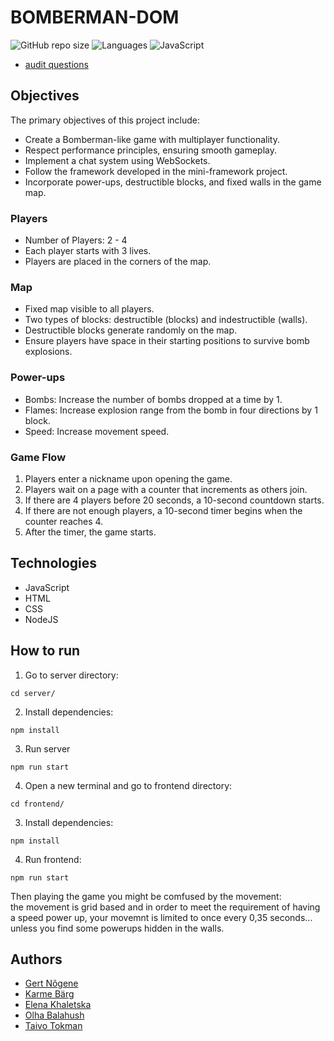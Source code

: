 # BOMBERMAN-DOM

![GitHub repo size](https://img.shields.io/github/repo-size/OlhaBalahush/bomberman)
![Languages](https://img.shields.io/github/languages/count/OlhaBalahush/bomberman)
![JavaScript](https://img.shields.io/github/languages/top/OlhaBalahush/bomberman)


* [audit questions](https://github.com/01-edu/public/tree/master/subjects/bomberman-dom/audit)

## Objectives

The primary objectives of this project include:

- Create a Bomberman-like game with multiplayer functionality.
- Respect performance principles, ensuring smooth gameplay.
- Implement a chat system using WebSockets.
- Follow the framework developed in the mini-framework project.
- Incorporate power-ups, destructible blocks, and fixed walls in the game map.



### Players

- Number of Players: 2 - 4
- Each player starts with 3 lives.
- Players are placed in the corners of the map.

### Map

- Fixed map visible to all players.
- Two types of blocks: destructible (blocks) and indestructible (walls).
- Destructible blocks generate randomly on the map.
- Ensure players have space in their starting positions to survive bomb explosions.

### Power-ups

- Bombs: Increase the number of bombs dropped at a time by 1.
- Flames: Increase explosion range from the bomb in four directions by 1 block.
- Speed: Increase movement speed.

### Game Flow

1. Players enter a nickname upon opening the game.
2. Players wait on a page with a counter that increments as others join.
3. If there are 4 players before 20 seconds, a 10-second countdown starts.
4. If there are not enough players, a 10-second timer begins when the counter reaches 4.
5. After the timer, the game starts.


## Technologies
* JavaScript
* HTML
* CSS
* NodeJS

## How to run
1. Go to server directory:
```
cd server/
```
2. Install dependencies:
```
npm install
```
3. Run server
```
npm run start
```
4. Open a new terminal and go to frontend directory:
```
cd frontend/
```
3. Install dependencies:
```
npm install
```
4. Run frontend: 
```
npm run start
```

Then playing the game you might be comfused by the movement: <br>
the movement is grid based and in order to meet the requirement of having a speed power up, your movemnt is limited to once every 0,35 seconds... unless you find some powerups hidden in the walls.

## Authors
* [Gert Nõgene](https://01.kood.tech/git/Gert)
* [Karme Bärg](https://01.kood.tech/git/Karme)
* [Elena Khaletska](https://01.kood.tech/git/ekhalets)
* [Olha Balahush](https://01.kood.tech/git/Olya)
* [Taivo Tokman](https://01.kood.tech/git/TaivoT)